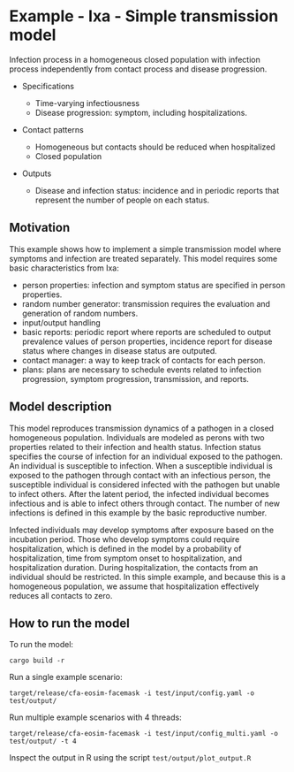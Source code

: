# Example - Ixa - Simple transmission model

Infection process in a homogeneous closed population with infection process independently from contact process and disease progression.

- Specifications

  - Time-varying infectiousness
  - Disease progression: symptom, including hospitalizations.

- Contact patterns
  - Homogeneous but contacts should be reduced when hospitalized
  - Closed population

- Outputs
  - Disease and infection status: incidence and in periodic reports that represent the number of people on each status.

## Motivation
This example shows how to implement a simple transmission model where symptoms and infection are treated separately. This model requires some basic characteristics from Ixa:

  - person properties: infection and symptom status are specified in person properties.
  - random number generator: transmission requires the evaluation and generation of random numbers.
  - input/output handling
  - basic reports: periodic report where reports are scheduled to output prevalence values of person properties, incidence report for disease status where changes in disease status are outputed.
  - contact manager: a way to keep track of contacts for each person.
  - plans: plans are necessary to schedule events related to infection progression, symptom progression, transmission, and reports.

## Model description
This model reproduces transmission dynamics of a pathogen in a closed homogeneous population. Individuals are modeled as perons with two properties related to their infection and health status. Infection status specifies the course of infection for an individual exposed to the pathogen. An individual is susceptible to infection. When a susceptible individual is exposed to the pathogen through contact with an infectious person, the susceptible individual is considered infected with the pathogen but unable to infect others. After the latent period, the infected individual becomes infectious and is able to infect others through contact. The number of new infections is defined in this example by the basic reproductive number.

Infected individuals may develop symptoms after exposure based on the incubation period. Those who develop symptoms could require hospitalization, which is defined in the model by a probability of hospitalization, time from symptom onset to hospitalization, and hospitalization duration. During hospitalization, the contacts from an individual should be restricted. In this simple example, and because this is a homogeneous population, we assume that hospitalization effectively reduces all contacts to zero.


## How to run the model
To run the model:

`cargo build -r`

Run a single example scenario:

`target/release/cfa-eosim-facemask -i test/input/config.yaml -o test/output/`

Run multiple example scenarios with 4 threads:

`target/release/cfa-eosim-facemask -i test/input/config_multi.yaml -o test/output/ -t 4`

Inspect the output in R using the script `test/output/plot_output.R`
